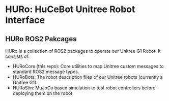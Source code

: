 # HURo: HuCeBot Unitree Robot Interface

## HURo ROS2 Pakcages

HURo is a collection of ROS2 packages to operate our Unitree G1 Robot.
It consists of:
- HURoCore (this repo): Core utilities to map Unitree custom messages to standard ROS2 message types.
- HURoBots: The robot description files of our Unitree robots (currently a Unitree G1).
- HURoSim: MuJoCo based simulation to test robot controllers before deploying them on the robot.
